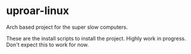 # uproar-linux
Arch based project for the super slow computers.

These are the install scripts to install the project. Highly work in progress. Don't expect this to work for now.